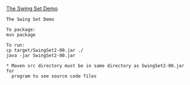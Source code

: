 [The Swing Set Demo](https://github.com/x-jrga/swingset2 "The Swing Set Demo")

    The Swing Set Demo
    
    To package:
    mvn package
    
    To run:
    cp target/SwingSet2-00.jar ./
    java -jar SwingSet2-00.jar

    * Maven src directory must be in same directory as SwingSet2-00.jar for 
      program to see source code files
    

